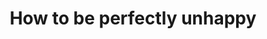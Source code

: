 ---
ext_url: https://theoatmeal.com/comics/unhappy
title: How to be perfectly unhappy
authors: [The Oatmeal]
tags: []
---
